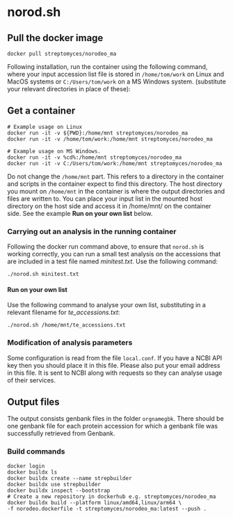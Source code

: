 # norod.sh

## Pull the docker image

~~~ {.sh}
docker pull streptomyces/norodeo_ma
~~~

Following installation, run the container using the following command, where
your input accession list file is stored in `/home/tom/work` on Linux and
MacOS systems or `C:/Users/tom/work` on a MS Windows system. (substitute your
relevant directories in place of these):

## Get a container

~~~ {.sh}
# Example usage on Linux
docker run -it -v ${PWD}:/home/mnt streptomyces/norodeo_ma
docker run -it -v /home/tom/work:/home/mnt streptomyces/norodeo_ma

# Example usage on MS Windows.
docker run -it -v %cd%:/home/mnt streptomyces/norodeo_ma
docker run -it -v C:/Users/tom/work:/home/mnt streptomyces/norodeo_ma
~~~

Do not change the `/home/mnt` part. This refers to a directory in the
container and scripts in the container expect to find this directory.
The host directory you mount on `/home/mnt` in the container is where
the output directories and files are written to. You can place your
input list in the mounted host directory on the host side and access
it in /home/mnt/ on the container side. See the example **Run on your
own list** below.

### Carrying out an analysis in the running container

Following the docker run command above, to ensure that `norod.sh`  is
working correctly, you can run a small test analysis on the accessions
that are included in a test file named *minitest.txt*. Use the
following command:

~~~ {.sh}
./norod.sh minitest.txt
~~~

#### Run on your own list

Use the following command to analyse your own list, substituting in a
relevant filename for *te_accessions.txt*: 

~~~ {.sh}
./norod.sh /home/mnt/te_accessions.txt
~~~

### Modification of analysis parameters

Some configuration is read from the file `local.conf`. If you have a
NCBI API key then you should place it in this file. Please also put
your email address in this file. It is sent to NCBI along with requests
so they can analyse usage of their services.

## Output files

The output consists genbank files in the folder `orgnamegbk`. There
should be one genbank file for each protein accession for which a
genbank file was successfully retrieved from Genbank.

### Build commands

~~~ 
docker login
docker buildx ls
docker buildx create --name strepbuilder
docker buildx use strepbuilder
docker buildx inspect --bootstrap
# Create a new repository in dockerhub e.g. streptomyces/norodeo_ma
docker buildx build --platform linux/amd64,linux/arm64 \
-f norodeo.dockerfile -t streptomyces/norodeo_ma:latest --push .
~~~


